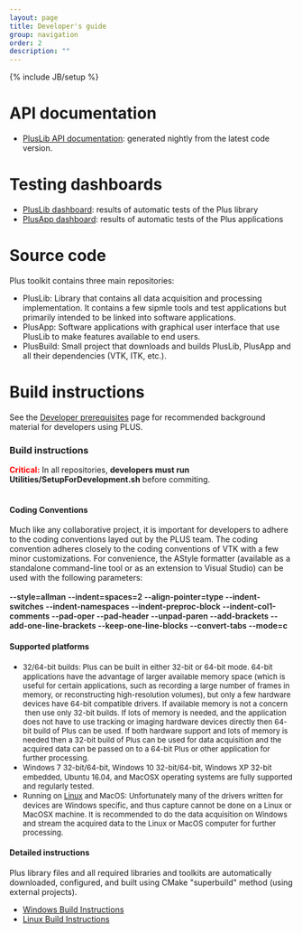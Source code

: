 ```yaml
---
layout: page
title: Developer's guide
group: navigation
order: 2
description: ""
---
```

{% include JB/setup %}


API documentation
=================

- <a href="http://perk-software.cs.queensu.ca/plus/doc/nightly/dev/">PlusLib API documentation</a>: generated nightly from the latest code version.

Testing dashboards
==================

- <a href="http://perkdata.cs.queensu.ca/CDash/index.php?project=PlusLib">PlusLib dashboard</a>: results of automatic tests of the Plus library
- <a href="http://perkdata.cs.queensu.ca/CDash/index.php?project=PlusApp">PlusApp dashboard</a>: results of automatic tests of the Plus applications


Source code
===========

Plus toolkit contains three main repositories:
- PlusLib: Library that contains all data acquisition and processing implementation. It contains a few sipmle tools and test applications but primarily intended to be linked into software applications.
- PlusApp: Software applications with graphical user interface that use PlusLib to make features available to end users.
- PlusBuild: Small project that downloads and builds PlusLib, PlusApp and all their dependencies (VTK, ITK, etc.).


Build instructions
==================

<p>See the <a class="wiki_link" href="/wiki/show/plus/Developer_prerequisites" title="Developer prerequisites">Developer prerequisites</a> page for recommended background material for developers using PLUS.</p>

<h3 id="build_instructions">Build instructions</h3>
<span style="color: #ff0000;"><strong>Critical:</strong></span> In all repositories, <strong>developers must run Utilities/SetupForDevelopment.sh</strong> before commiting.<br />
&nbsp;
<h4 id="coding_conventions">Coding Conventions</h4>

<div>Much like any collaborative project, it is important for developers to adhere to the coding conventions layed out by the PLUS team. The coding convention adheres closely to the coding conventions of VTK with a few minor customizations. For convenience, the AStyle formatter (available as a standalone command-line tool or as an extension to Visual Studio) can be used with the following parameters:&nbsp;</div>

<div>&nbsp;</div>

<div><span style="font-weight: 600;">--style=allman --indent=spaces=2 --align-pointer=type --indent-switches --indent-namespaces --indent-preproc-block --indent-col1-comments --pad-oper --pad-header --unpad-paren --add-brackets --add-one-line-brackets --keep-one-line-blocks --convert-tabs --mode=c</span></div>

<div>
<h4 id="supported_platforms">Supported platforms</h4>

<div>
<ul>
	<li><span style="line-height: 17px; font-size: 13px;">32/64-bit builds: Plus can be built in either 32-bit or 64-bit mode. 64-bit applications have the advantage of larger available memory space (which is useful for certain applications, such as recording a large number of frames in memory, or reconstructing high-resolution volumes), but only a few hardware devices have 64-bit compatible drivers. If available memory is not a concern &nbsp;then use only 32-bit builds. If lots of memory is needed, and the application does not have to use tracking or imaging hardware devices directly then 64-bit build of Plus can be used. If both hardware support and lots of memory is needed then a 32-bit build of Plus can be used for data acquisition and the acquired data can be passed on to a 64-bit Plus or other application for further processing.</span></li>
	<li><span style="line-height: 17px; font-size: 13px;">Windows 7 32-bit/64-bit, Windows 10 32-bit/64-bit, Windows XP 32-bit embedded, Ubuntu 16.04, and MacOSX operating systems are fully supported and regularly tested.</span></li>
	<li><span style="line-height: 17px; font-size: 13px;">Running on <a class="wiki_link" href="/wiki/show/plus/Linux_Build_Instructions" title="Linux_Build_Instructions">Linux</a> and MacOS: Unfortunately many of the drivers written for devices are Windows specific, and thus capture cannot be done on a Linux or MacOSX machine. It is recommended to do the data acquisition on Windows and stream the acquired data to the Linux or MacOS computer for further processing.</span></li>
</ul>
</div>
</div>

<h4 id="detailed_instructions">Detailed instructions</h4>

<div>
<div>Plus library files and all required libraries and toolkits are automatically downloaded, configured, and built using CMake &quot;superbuild&quot; method (using external projects).</div>

<ul>
	<li><a class="wiki_link" href="/wiki/show/plus/Windows_Build_Instructions" title="Windows Build Instructions">Windows Build Instructions</a></li>
	<li><a class="wiki_link" href="/wiki/show/plus/Linux_Build_Instructions" title="Linux Build Instructions">Linux Build Instructions</a></li>
</ul>

